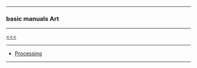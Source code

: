 
---

### basic manuals Art

---

[<<<]()

---

* [Processing](https://github.com/ttltrk/ELSE/blob/master/PRF/BPRCM/BPRCM.MD)

---
